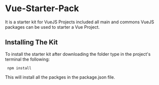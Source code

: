 # Vue-Starter-Pack
It is a starter kit for VueJS Projects included all main and commons VueJS packages can be used to starter a Vue Project.

## Installing The Kit
To install the starter kit after downloading the folder type in the project's terminal the following:
 ```
  npm install
 ```
 This will install all the packges in the package.json file.
